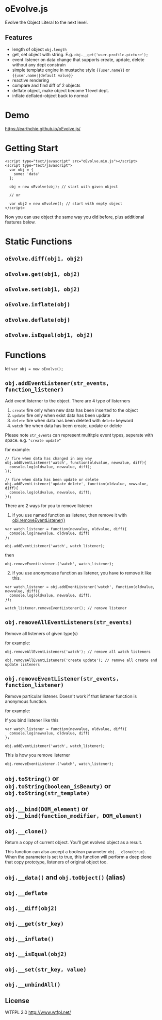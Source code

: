 # oEvolve.js
Evolve the Object Literal to the next level.

## Features
- length of object ``obj.length``
- get, set object with string. E.g. ``obj.__get('user.profile.picture');``
- event listener on data change that supports create, update, delete without any dept constrain
- simple template engine in mustache style ``{{user.name}}`` or ``{{user.name||default value}}``
- reactive rendering
- compare and find diff of 2 objects
- deflate object, make object become 1 level dept.
- inflate deflated-object back to normal

# Demo
https://earthchie.github.io/oEvolve.js/

# Getting Start
```
<script type="text/javascript" src="oEvolve.min.js"></script>
<script type="text/javascript">
  var obj = {
    some: 'data'
  };
  
  obj = new oEvolve(obj); // start with given object
  
  // or
  
  var obj2 = new oEvolve(); // start with empty object
</script>
```

Now you can use object the same way you did before, plus additional features below.

# Static Functions

## ``oEvolve.diff(obj1, obj2)``

## ``oEvolve.get(obj1, obj2)``

## ``oEvolve.set(obj1, obj2)``

## ``oEvolve.inflate(obj)``

## ``oEvolve.deflate(obj)``

## ``oEvolve.isEqual(obj1, obj2)``


# Functions

let ``var obj = new oEvolve();``

## ``obj.addEventListener(str_events, function_listener)``

Add event listerner to the object. There are 4 type of listerners
1. ``create`` fire only when new data has been inserted to the object
2. ``update`` fire only when exist data has been update
3. ``delete`` fire when data has been deleted with ``delete`` keyword
4. ``watch`` fire when data has been create, update or delete

Please note ``str_events`` can represent multitple event types, seperate with space. 
e.g. ``"create update"``

for example:
```
// fire when data has changed in any way 
obj.addEventListener('watch', function(oldvalue, newvalue, diff){
  console.log(oldvalue, newvalue, diff);
});

// fire when data has been update or delete
obj.addEventListener('update delete', function(oldvalue, newvalue, diff){
  console.log(oldvalue, newvalue, diff);
});
```
There are 2 ways for you to remove listener
1. If you use named function as listener, then remove it with [obj.removeEventListener()](https://github.com/earthchie/oEvolve.js/#objremoveeventlistenerstr_events-function_listener)

```
var watch_listener = function(newvalue, oldvalue, diff){
  console.log(newvalue, oldvalue, diff)
};

obj.addEventListener('watch', watch_listener);

```
then

```
obj.removeEventListener.('watch', watch_listener);
```

2. If you use anonymouse function as listener, you have to remove it like this.

```
var watch_listener = obj.addEventListener('watch', function(oldvalue, newvalue, diff){
  console.log(oldvalue, newvalue, diff);
});

watch_listener.removeEventListener(); // remove listener
```

## ``obj.removeAllEventListeners(str_events)``

Remove all listeners of given type(s)

for example:
```
obj.removeAllEventListeners('watch'); // remove all watch listeners

obj.removeAllEventListeners('create update'); // remove all create and update listeners
```

## ``obj.removeEventListener(str_events, function_listener)``

Remove particular listener. Doesn't work if that listener function is anonymous function.


for example:

If you bind listener like this

```
var watch_listener = function(newvalue, oldvalue, diff){
  console.log(newvalue, oldvalue, diff)
};

obj.addEventListener('watch', watch_listener);

```
This is how you remove listerner

```
obj.removeEventListener.('watch', watch_listener);
```

## ``obj.toString()`` or ``obj.toString(boolean_isBeauty)`` or ``obj.toString(str_template)``

## ``obj.__bind(DOM_element)`` or ``obj.__bind(function_modifier, DOM_element)``

## ``obj.__clone()``

Return a copy of current object. You'll get evolved object as a result.

This function can also accept a boolean parameter ``obj.__clone(true)``. When the parameter is set to true, this function will perform a deep clone that copy prototype, listeners of original object too.


## ``obj.__data()`` and ``obj.toObject()`` (alias)

## ``obj.__deflate``

## ``obj.__diff(obj2)``

## ``obj.__get(str_key)``

## ``obj.__inflate()``

## ``obj.__isEqual(obj2)``

## ``obj.__set(str_key, value)``

## ``obj.__unbindAll()``



## License
WTFPL 2.0 http://www.wtfpl.net/
